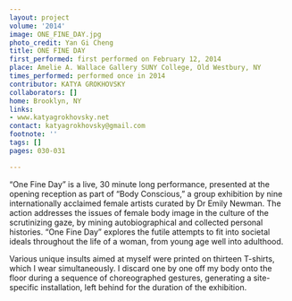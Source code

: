 ```yaml
---
layout: project
volume: '2014'
image: ONE_FINE_DAY.jpg
photo_credit: Yan Gi Cheng
title: ONE FINE DAY
first_performed: first performed on February 12, 2014
place: Amelie A. Wallace Gallery SUNY College, Old Westbury, NY
times_performed: performed once in 2014
contributor: KATYA GROKHOVSKY
collaborators: []
home: Brooklyn, NY
links:
- www.katyagrokhovsky.net
contact: katyagrokhovsky@gmail.com
footnote: ''
tags: []
pages: 030-031

---
```


“One Fine Day” is a live, 30 minute long performance, presented at the opening reception as part of “Body Conscious,” a group exhibition by nine internationally acclaimed female artists curated by Dr Emily Newman. The action addresses the issues of female body image in the culture of the scrutinizing gaze, by mining autobiographical and collected personal histories. “One Fine Day” explores the futile attempts to fit into societal ideals throughout the life of a woman, from young age well into adulthood.

Various unique insults aimed at myself were printed on thirteen T-shirts, which I wear simultaneously. I discard one by one off my body onto the floor during a sequence of choreographed gestures, generating a site-specific installation, left behind for the duration of the exhibition.
